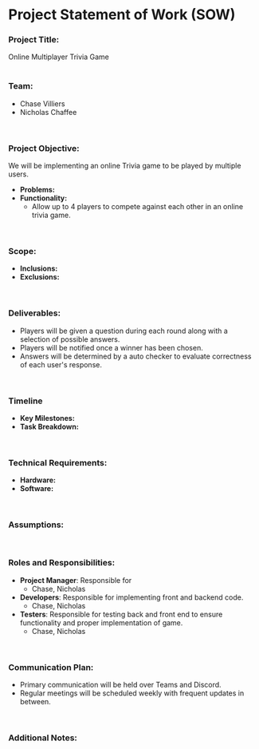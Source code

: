 # Project Statement of Work (SOW)

### Project Title:
Online Multiplayer Trivia Game
</br></br>

### Team:
- Chase Villiers
- Nicholas Chaffee
</br>

### Project Objective:
We will be implementing an online Trivia game to be played by multiple users.
- **Problems:**
- **Functionality:**
   - Allow up to 4 players to compete against each other in an online trivia game.
</br>

### Scope:
- **Inclusions:**
- **Exclusions:**
</br>

### Deliverables:
- Players will be given a question during each round along with a selection of possible answers.
- Players will be notified once a winner has been chosen.
- Answers will be determined by a auto checker to evaluate correctness of each user's response.
</br>

### Timeline
- **Key Milestones:**
- **Task Breakdown:**
</br>

### Technical Requirements:
- **Hardware:**
- **Software:**
</br>

### Assumptions:
</br>

### Roles and Responsibilities:
- **Project Manager**: Responsible for
   - Chase, Nicholas
- **Developers**: Responsible for implementing front and backend code.
   - Chase, Nicholas
- **Testers**: Responsible for testing back and front end to ensure functionality and proper implementation of game.
   - Chase, Nicholas
</br>

### Communication Plan:
- Primary communication will be held over Teams and Discord.
- Regular meetings will be scheduled weekly with frequent updates in between.
</br>

### Additional Notes:
</br>
